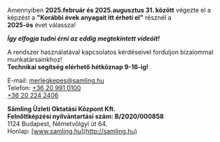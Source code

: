 Amennyiben **2025.február és 2025.augusztus 31. között** végezte el a   
képzést a **"Korábbi évek anyagait itt érheti el"** résznél a   
**2025-ös** évet válassza!  

***Így elfogja tudni érni az eddig megtekintett videóit!***

A rendszer használatával kapcsolatos kérdéseivel forduljon bizalommal munkatársainkhoz!  
**Technikai segítség elérhető hétköznap 9-16-ig!**  

E-mail: [merlegkepes@samling.hu](mailto:merlegkepes@samling.hu)  
Telefon: [+36 20 991 0100](tel:+36209910100)  
[+36 20 224 2406](tel:+36202242406)   

**Sämling Üzleti Oktatási Központ Kft.**  
**Felnőttképzési nyilvántartási szám: B/2020/000858**  
1124 Budapest, Németvölgyi út 64.  
Honlap: [www.samling.hu](http://samling.hu)
